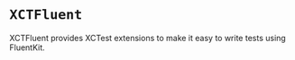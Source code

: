 # ``XCTFluent``

XCTFluent provides XCTest extensions to make it easy to write tests using FluentKit.
